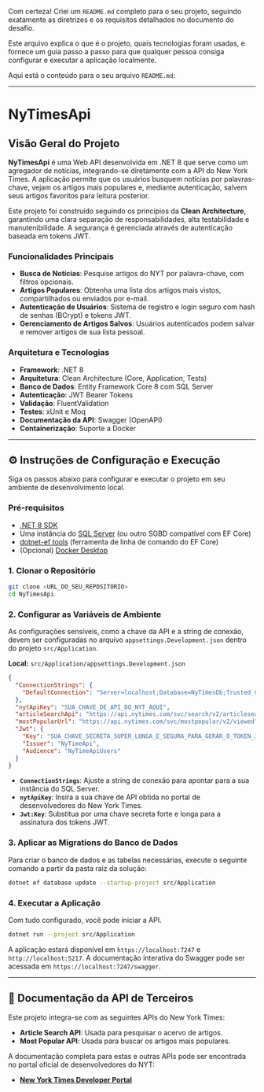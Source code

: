 Com certeza\! Criei um `README.md` completo para o seu projeto, seguindo exatamente as diretrizes e os requisitos detalhados no documento do desafio.

Este arquivo explica o que é o projeto, quais tecnologias foram usadas, e fornece um guia passo a passo para que qualquer pessoa consiga configurar e executar a aplicação localmente.

Aqui está o conteúdo para o seu arquivo `README.md`:

-----

# NyTimesApi

## Visão Geral do Projeto

**NyTimesApi** é uma Web API desenvolvida em .NET 8 que serve como um agregador de notícias, integrando-se diretamente com a API do New York Times. A aplicação permite que os usuários busquem notícias por palavras-chave, vejam os artigos mais populares e, mediante autenticação, salvem seus artigos favoritos para leitura posterior.

Este projeto foi construído seguindo os princípios da **Clean Architecture**, garantindo uma clara separação de responsabilidades, alta testabilidade e manutenibilidade. A segurança é gerenciada através de autenticação baseada em tokens JWT.

### Funcionalidades Principais

  * **Busca de Notícias**: Pesquise artigos do NYT por palavra-chave, com filtros opcionais.
  * **Artigos Populares**: Obtenha uma lista dos artigos mais vistos, compartilhados ou enviados por e-mail.
  * **Autenticação de Usuários**: Sistema de registro e login seguro com hash de senhas (BCrypt) e tokens JWT.
  * **Gerenciamento de Artigos Salvos**: Usuários autenticados podem salvar e remover artigos de sua lista pessoal.

### Arquitetura e Tecnologias

  * **Framework**: .NET 8
  * **Arquitetura**: Clean Architecture (Core, Application, Tests)
  * **Banco de Dados**: Entity Framework Core 8 com SQL Server
  * **Autenticação**: JWT Bearer Tokens
  * **Validação**: FluentValidation
  * **Testes**: xUnit e Moq
  * **Documentação da API**: Swagger (OpenAPI)
  * **Containerização**: Suporte a Docker

-----

## ⚙️ Instruções de Configuração e Execução

Siga os passos abaixo para configurar e executar o projeto em seu ambiente de desenvolvimento local.

### Pré-requisitos

  * [.NET 8 SDK](https://dotnet.microsoft.com/download/dotnet/8.0)
  * Uma instância do [SQL Server](https://www.microsoft.com/sql-server/sql-server-downloads) (ou outro SGBD compatível com EF Core)
  * [dotnet-ef tools](https://docs.microsoft.com/ef/core/cli/dotnet) (ferramenta de linha de comando do EF Core)
  * (Opcional) [Docker Desktop](https://www.docker.com/products/docker-desktop/)

### 1\. Clonar o Repositório

```bash
git clone <URL_DO_SEU_REPOSITORIO>
cd NyTimesApi
```

### 2\. Configurar as Variáveis de Ambiente

As configurações sensíveis, como a chave da API e a string de conexão, devem ser configuradas no arquivo `appsettings.Development.json` dentro do projeto `src/Application`.

**Local:** `src/Application/appsettings.Development.json`

```json
{
  "ConnectionStrings": {
    "DefaultConnection": "Server=localhost;Database=NyTimesDb;Trusted_Connection=True;TrustServerCertificate=True;"
  },
  "nytApiKey": "SUA_CHAVE_DE_API_DO_NYT_AQUI",
  "articleSearchApi": "https://api.nytimes.com/svc/search/v2/articlesearch.json",
  "mostPopularUrl": "https://api.nytimes.com/svc/mostpopular/v2/viewed",
  "Jwt": {
    "Key": "SUA_CHAVE_SECRETA_SUPER_LONGA_E_SEGURA_PARA_GERAR_O_TOKEN_JWT",
    "Issuer": "NyTimeApi",
    "Audience": "NyTimeApiUsers"
  }
}
```

  * **`ConnectionStrings`**: Ajuste a string de conexão para apontar para a sua instância do SQL Server.
  * **`nytApiKey`**: Insira a sua chave de API obtida no portal de desenvolvedores do New York Times.
  * **`Jwt:Key`**: Substitua por uma chave secreta forte e longa para a assinatura dos tokens JWT.

### 3\. Aplicar as Migrations do Banco de Dados

Para criar o banco de dados e as tabelas necessárias, execute o seguinte comando a partir da pasta raiz da solução:

```bash
dotnet ef database update --startup-project src/Application
```

### 4\. Executar a Aplicação

Com tudo configurado, você pode iniciar a API.

```bash
dotnet run --project src/Application
```

A aplicação estará disponível em `https://localhost:7247` e `http://localhost:5217`. A documentação interativa do Swagger pode ser acessada em `https://localhost:7247/swagger`.

-----

## 🔗 Documentação da API de Terceiros

Este projeto integra-se com as seguintes APIs do New York Times:

  * **Article Search API**: Usada para pesquisar o acervo de artigos.
  * **Most Popular API**: Usada para buscar os artigos mais populares.

A documentação completa para estas e outras APIs pode ser encontrada no portal oficial de desenvolvedores do NYT:

  * **[New York Times Developer Portal](https://developer.nytimes.com/)**